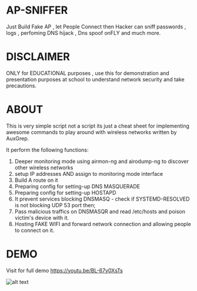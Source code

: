 # AP-SNIFFER
Just Build Fake AP , let People Connect then Hacker can sniff passwords , logs , perfoming DNS hijack , Dns spoof onFLY and much more.

# DISCLAIMER
ONLY for EDUCATIONAL purposes , use this for demonstration and presentation purposes at school to understand network security and take precautions.

# ABOUT 
This is very simple script not a script its just a cheat sheet for implementing awesome commands to play around with wireless networks written by AuxGrep.

It perform the following functions:
1. Deeper monitoring mode using airmon-ng and airodump-ng to discover other wireless networks
2. setup IP addresses AND assign to monitoring mode interface 
3. Build A route on it
4. Preparing config for setting-up DNS MASQUERADE
5. Preparing config for setting-up HOSTAPD
6. It prevent services blocking DNSMASQ - check if SYSTEMD-RESOLVED is not blocking UDP 53 port then;
7. Pass malicious traffics on DNSMASQR and read /etc/hosts and poison victim's device with it.
8. Hosting FAKE WIFI and forward network connection and allowing people to connect on it.

# DEMO

Visit for full demo https://youtu.be/BL-67y0XsTs

![alt text](https://cdn.discordapp.com/attachments/951192813477965856/1001560653225541672/3.png)


